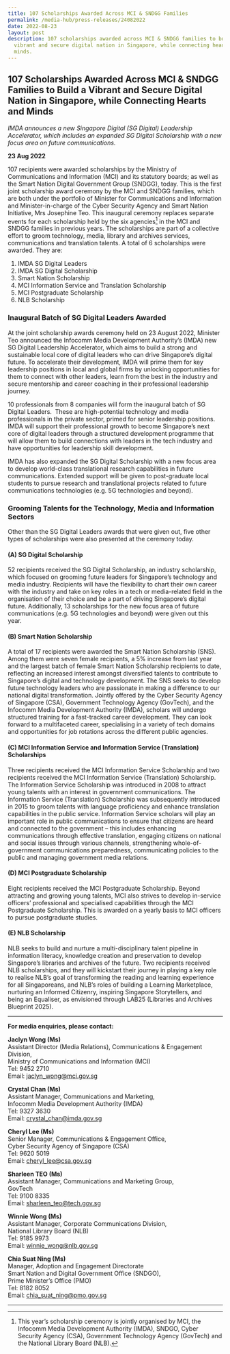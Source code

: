 ```yaml
---
title: 107 Scholarships Awarded Across MCI & SNDGG Families
permalink: /media-hub/press-releases/24082022
date: 2022-08-23
layout: post
description: 107 scholarships awarded across MCI & SNDGG families to build a
  vibrant and secure digital nation in Singapore, while connecting hearts and
  minds.
---
```

## 107 Scholarships Awarded Across MCI &amp; SNDGG Families to Build a Vibrant and Secure Digital Nation in Singapore, while Connecting Hearts and Minds

*IMDA announces a new Singapore Digital (SG Digital) Leadership Accelerator, which includes an expanded SG Digital Scholarship with a new focus area on future communications.*

**23 Aug 2022**

107 recipients were awarded scholarships by the Ministry of Communications and Information (MCI) and its statutory boards; as well as the Smart Nation Digital Government Group (SNDGG), today. This is the first joint scholarship award ceremony by the MCI and SNDGG families, which are both under the portfolio of Minister for Communications and Information and Minister-in-charge of the Cyber Security Agency and Smart Nation Initiative, Mrs Josephine Teo. This inaugural ceremony replaces separate events for each scholarship held by the six agencies[^1] in the MCI and SNDGG families in previous years. The scholarships are part of a collective effort to groom technology, media, library and archives services, communications and translation talents. A total of 6 scholarships were awarded. They are: 

1. IMDA SG Digital Leaders 
2. IMDA SG Digital Scholarship 
3. Smart Nation Scholarship 
4. MCI Information Service and Translation Scholarship
5. MCI Postgraduate Scholarship
6. NLB Scholarship

### Inaugural Batch of SG Digital Leaders Awarded

At the joint scholarship awards ceremony held on 23 August 2022, Minister Teo announced the Infocomm Media Development Authority’s (IMDA) new SG Digital Leadership Accelerator, which aims to build a strong and sustainable local core of digital leaders who can drive Singapore’s digital future. To accelerate their development, IMDA will prime them for key leadership positions in local and global firms by unlocking opportunities for them to connect with other leaders, learn from the best in the industry and secure mentorship and career coaching in their professional leadership journey.

10 professionals from 8 companies will form the inaugural batch of SG Digital Leaders.  These are high-potential technology and media professionals in the private sector, primed for senior leadership positions. IMDA will support their professional growth to become Singapore’s next core of digital leaders through a structured development programme that will allow them to build connections with leaders in the tech industry and have opportunities for leadership skill development.

IMDA has also expanded the SG Digital Scholarship with a new focus area to develop world-class translational research capabilities in future communications. Extended support will be given to post-graduate local students to pursue research and translational projects related to future communications technologies (e.g. 5G technologies and beyond).

### Grooming Talents for the Technology, Media and Information Sectors

Other than the SG Digital Leaders awards that were given out, five other types of scholarships were also presented at the ceremony today.

#### (A) SG Digital Scholarship

52 recipients received the SG Digital Scholarship, an industry scholarship, which focused on grooming future leaders for Singapore’s technology and media industry. Recipients will have the flexibility to chart their own career with the industry and take on key roles in a tech or media-related field in the organisation of their choice and be a part of driving Singapore’s digital future. Additionally, 13 scholarships for the new focus area of future communications (e.g. 5G technologies and beyond) were given out this year.

#### (B) Smart Nation Scholarship

A total of 17 recipients were awarded the Smart Nation Scholarship (SNS). Among them were seven female recipients, a 5% increase from last year and the largest batch of female Smart Nation Scholarship recipients to date, reflecting an increased interest amongst diversified talents to contribute to Singapore’s digital and technology development. The SNS seeks to develop future technology leaders who are passionate in making a difference to our national digital transformation. Jointly offered by the Cyber Security Agency of Singapore (CSA), Government Technology Agency (GovTech), and the Infocomm Media Development Authority (IMDA), scholars will undergo structured training for a fast-tracked career development. They can look forward to a multifaceted career, specialising in a variety of tech domains and opportunities for job rotations across the different public agencies.

#### (C) MCI Information Service and Information Service (Translation) Scholarships

Three recipients received the MCI Information Service Scholarship and two recipients received the MCI Information Service (Translation) Scholarship. The Information Service Scholarship was introduced in 2008 to attract young talents with an interest in government communications. The Information Service (Translation) Scholarship was subsequently introduced in 2015 to groom talents with language proficiency and enhance translation capabilities in the public service. Information Service scholars will play an important role in public communications to ensure that citizens are heard and connected to the government – this includes enhancing communications through effective translation, engaging citizens on national and social issues through various channels, strengthening whole-of-government communications preparedness, communicating policies to the public and managing government media relations.

#### (D) MCI Postgraduate Scholarship

Eight recipients received the MCI Postgraduate Scholarship. Beyond attracting and growing young talents, MCI also strives to develop in-service officers’ professional and specialised capabilities through the MCI Postgraduate Scholarship. This is awarded on a yearly basis to MCI officers to pursue postgraduate studies.

#### (E) NLB Scholarship

NLB seeks to build and nurture a multi-disciplinary talent pipeline in information literacy, knowledge creation and preservation to develop Singapore’s libraries and archives of the future. Two recipients received NLB scholarships, and they will kickstart their journey in playing a key role to realise NLB’s goal of transforming the reading and learning experience for all Singaporeans, and NLB’s roles of building a Learning Marketplace, nurturing an Informed Citizenry, inspiring Singapore Storytellers, and being an Equaliser, as envisioned through LAB25 (Libraries and Archives Blueprint 2025).

_______

**For media enquiries, please contact:**

**Jaclyn Wong (Ms)**<br>
Assistant Director (Media Relations), Communications & Engagement Division,<br> 
Ministry of Communications and Information (MCI)<br>
Tel: 9452 2710<br>
Email: [jaclyn_wong@mci.gov.sg](mailto:jaclyn_wong@mci.gov.sg)

**Crystal Chan (Ms)**<br>
Assistant Manager, Communications and Marketing,<br> 
Infocomm Media Development Authority (IMDA)<br>
Tel: 9327 3630<br>
Email: [crystal_chan@imda.gov.sg](mailto:crystal_chan@imda.gov.sg)

**Cheryl Lee (Ms)**<br>
Senior Manager, Communications & Engagement Office,<br> 
Cyber Security Agency of Singapore (CSA)<br>
Tel: 9620 5019<br>
Email: [cheryl_lee@csa.gov.sg](mailto:crystal_chan@imda.gov.sg)

**Sharleen TEO (Ms)**<br>
Assistant Manager, Communications and Marketing Group,<br> 
GovTech<br>
Tel: 9100 8335<br>
Email: [sharleen_teo@tech.gov.sg](mailto:sharleen_teo@tech.gov.sg)

**Winnie Wong (Ms)**<br>
Assistant Manager, Corporate Communications Division, <br>
National Library Board (NLB)<br>
Tel: 9185 9973<br>
Email: [winnie_wong@nlb.gov.sg](mailto:winnie_wong@nlb.gov.sg)

**Chia Suat Ning (Ms)**<br>
Manager, Adoption and Engagement Directorate<br>
Smart Nation and Digital Government Office (SNDGO),<br> 
Prime Minister’s Office (PMO)<br>
Tel: 8182 8052<br>
Email: [chia_suat_ning@pmo.gov.sg](mailto:chia_suat_ning@pmo.gov.sg)


---------- 

[^1]: This year’s scholarship ceremony is jointly organised by MCI, the Infocomm Media Development Authority (IMDA), SNDGO, Cyber Security Agency (CSA), Government Technology Agency (GovTech) and the National Library Board (NLB).

